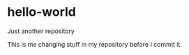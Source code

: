 # hello-world
Just another repository

This is me changing stuff in my repository before I commit it. 
